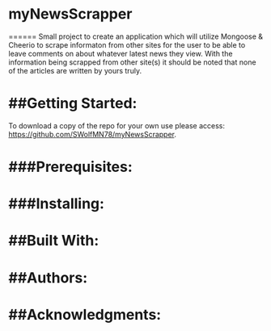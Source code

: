# myNewsScrapper
======
Small project to create an application which will utilize Mongoose & Cheerio to scrape informaton from other sites for the user to be able to leave comments on about whatever latest news they view.  With the information being scrapped from other site(s) it should be noted that none of the articles are written by yours truly.

##Getting Started:
======
To download a copy of the repo for your own use please access: https://github.com/SWolfMN78/myNewsScrapper.

###Prerequisites:
======

###Installing:
======


##Built With:
======


##Authors:
======


##Acknowledgments:
======


